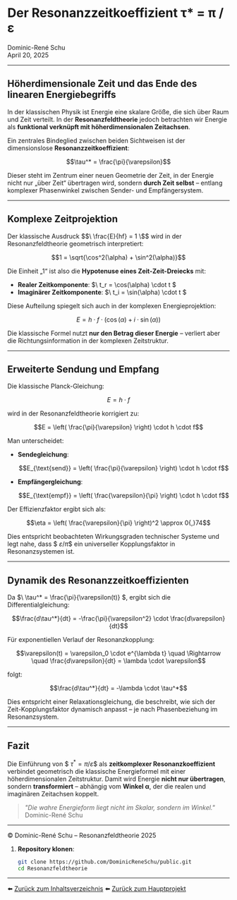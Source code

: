 # Der Resonanzzeitkoeffizient τ* = π / ε

Dominic-René Schu  
April 20, 2025

---

## Höherdimensionale Zeit und das Ende des linearen Energiebegriffs

In der klassischen Physik ist Energie eine skalare Größe, die sich über Raum und Zeit verteilt. In der **Resonanzfeldtheorie** jedoch betrachten wir Energie als **funktional verknüpft mit höherdimensionalen Zeitachsen**.

Ein zentrales Bindeglied zwischen beiden Sichtweisen ist der dimensionslose **Resonanzzeitkoeffizient**:

```math
\tau^* = \frac{\pi}{\varepsilon}
```

Dieser steht im Zentrum einer neuen Geometrie der Zeit, in der Energie nicht nur „über Zeit“ übertragen wird, sondern **durch Zeit selbst** – entlang komplexer Phasenwinkel zwischen Sender- und Empfängersystem.

---

## Komplexe Zeitprojektion

Der klassische Ausdruck $$\ \frac{E}{hf} = 1 \$$ wird in der Resonanzfeldtheorie geometrisch interpretiert:

```math
1 = \sqrt{\cos^2(\alpha) + \sin^2(\alpha)}
```

Die Einheit „1“ ist also die **Hypotenuse eines Zeit-Zeit-Dreiecks** mit:

- **Realer Zeitkomponente**: $\ t_r = \cos(\alpha) \cdot t \$
- **Imaginärer Zeitkomponente**: $\ t_i = \sin(\alpha) \cdot t \$

Diese Aufteilung spiegelt sich auch in der komplexen Energieprojektion:

```math
E = h \cdot f \cdot (\cos(\alpha) + i \cdot \sin(\alpha))
```

Die klassische Formel nutzt **nur den Betrag dieser Energie** – verliert aber die Richtungsinformation in der komplexen Zeitstruktur.

---

## Erweiterte Sendung und Empfang

Die klassische Planck-Gleichung:

```math
E = h \cdot f
```

wird in der Resonanzfeldtheorie korrigiert zu:

```math
E = \left( \frac{\pi}{\varepsilon} \right) \cdot h \cdot f
```

Man unterscheidet:

- **Sendegleichung**:
  
  ```math
  E_{\text{send}} = \left( \frac{\pi}{\varepsilon} \right) \cdot h \cdot f
  ```

- **Empfängergleichung**:

  ```math
  E_{\text{empf}} = \left( \frac{\varepsilon}{\pi} \right) \cdot h \cdot f
  ```

Der Effizienzfaktor ergibt sich als:

```math
\eta = \left( \frac{\varepsilon}{\pi} \right)^2 \approx 0{,}74
```

Dies entspricht beobachteten Wirkungsgraden technischer Systeme und legt nahe, dass $$\ \varepsilon / \pi \$$ ein universeller Kopplungsfaktor in Resonanzsystemen ist.

---

## Dynamik des Resonanzzeitkoeffizienten

Da $\ \tau^* = \frac{\pi}{\varepsilon(t)} \$, ergibt sich die Differentialgleichung:

```math
\frac{d\tau^*}{dt} = -\frac{\pi}{\varepsilon^2} \cdot \frac{d\varepsilon}{dt}
```

Für exponentiellen Verlauf der Resonanzkopplung:

```math
\varepsilon(t) = \varepsilon_0 \cdot e^{\lambda t} \quad \Rightarrow \quad \frac{d\varepsilon}{dt} = \lambda \cdot \varepsilon
```

folgt:

```math
\frac{d\tau^*}{dt} = -\lambda \cdot \tau^*
```

Dies entspricht einer Relaxationsgleichung, die beschreibt, wie sich der Zeit-Kopplungsfaktor dynamisch anpasst – je nach Phasenbeziehung im Resonanzsystem.

---

## Fazit

Die Einführung von $$\ \tau^* = \pi / \varepsilon \$$ als **zeitkomplexer Resonanzkoeffizient** verbindet geometrisch die klassische Energieformel mit einer höherdimensionalen Zeitstruktur. Damit wird Energie **nicht nur übertragen**, sondern **transformiert** – abhängig vom **Winkel α**, der die realen und imaginären Zeitachsen koppelt.

> _"Die wahre Energieform liegt nicht im Skalar, sondern im Winkel."_  
> Dominic-René Schu

---

© Dominic-René Schu – Resonanzfeldtheorie 2025

1. **Repository klonen**:  
   ```bash
   git clone https://github.com/DominicReneSchu/public.git
   cd Resonanzfeldtheorie
   ```
---


⬅️ [Zurück zum Inhaltsverzeichnis](README.md)
⬅️ [Zurück zum Hauptprojekt](../README.md)
